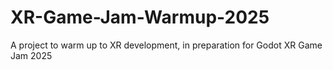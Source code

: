 # XR-Game-Jam-Warmup-2025
A project to warm up to XR development, in preparation for Godot XR Game Jam 2025
